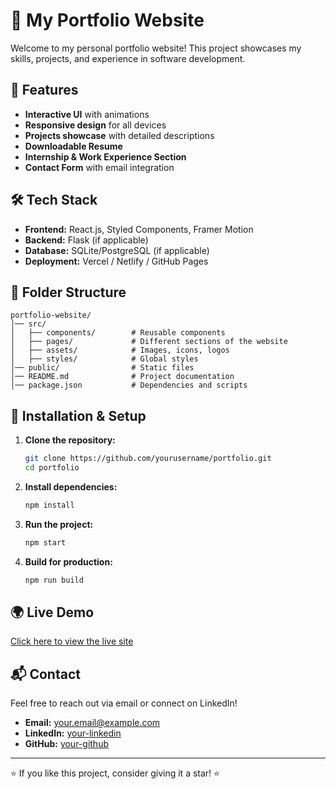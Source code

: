 # 🚀 My Portfolio Website

Welcome to my personal portfolio website! This project showcases my skills, projects, and experience in software development.

## 🌟 Features
- **Interactive UI** with animations
- **Responsive design** for all devices
- **Projects showcase** with detailed descriptions
- **Downloadable Resume**
- **Internship & Work Experience Section**
- **Contact Form** with email integration

## 🛠️ Tech Stack
- **Frontend:** React.js, Styled Components, Framer Motion
- **Backend:** Flask (if applicable)
- **Database:** SQLite/PostgreSQL (if applicable)
- **Deployment:** Vercel / Netlify / GitHub Pages

## 📂 Folder Structure
```
portfolio-website/
│── src/
│   ├── components/        # Reusable components
│   ├── pages/             # Different sections of the website
│   ├── assets/            # Images, icons, logos
│   ├── styles/            # Global styles
│── public/                # Static files
│── README.md              # Project documentation
│── package.json           # Dependencies and scripts
```

## 🚀 Installation & Setup
1. **Clone the repository:**
   ```sh
   git clone https://github.com/yourusername/portfolio.git
   cd portfolio
   ```
2. **Install dependencies:**
   ```sh
   npm install
   ```
3. **Run the project:**
   ```sh
   npm start
   ```
4. **Build for production:**
   ```sh
   npm run build
   ```

## 🌍 Live Demo
[Click here to view the live site](https://yourportfolio.com)

## 📬 Contact
Feel free to reach out via email or connect on LinkedIn!

- **Email:** your.email@example.com
- **LinkedIn:** [your-linkedin](https://linkedin.com/in/yourprofile)
- **GitHub:** [your-github](https://github.com/yourusername)

---
⭐ If you like this project, consider giving it a star! ⭐
